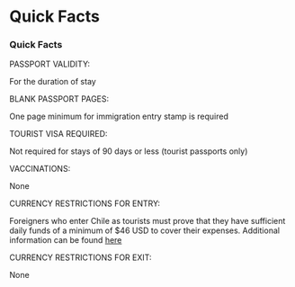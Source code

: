 # Quick Facts

### Quick Facts

PASSPORT VALIDITY:

For the duration of stay

BLANK PASSPORT PAGES:

One page minimum for immigration entry stamp is required

TOURIST VISA REQUIRED:

Not required for stays of 90 days or less (tourist passports only)

VACCINATIONS:

None

CURRENCY RESTRICTIONS FOR ENTRY:

Foreigners who enter Chile as tourists must prove that they have sufficient daily funds of a minimum of $46 USD to cover their expenses. Additional information can be found [here](https://www.chileatiende.gob.cl/fichas/104186-permiso-de-permanencia-transitoria)

CURRENCY RESTRICTIONS FOR EXIT:

None